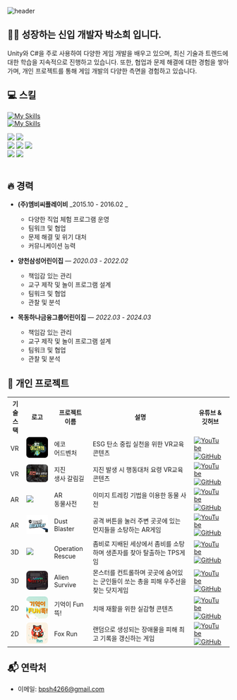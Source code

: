 ![header](https://capsule-render.vercel.app/api?type=waving&color=FAD0C9&height=300&section=header&text=SoHee's%20GitHub&fontSize=90&fontColor=000000&animation=fadeIn&textAlign=center&lineHeight=70)

 <h2>🧑‍💻 성장하는 신입 개발자 박소희 입니다.</h2>
Unity와 C#을 주로 사용하여 다양한 게임 개발을 배우고 있으며, 최신 기술과 트렌드에 대한 학습을 지속적으로 진행하고 있습니다. 또한, 협업과 문제 해결에 대한 경험을 쌓아가며, 개인 프로젝트를 통해 게임 개발의 다양한 측면을 경험하고 있습니다.
<br>

## 💻 스킬
  [![My Skills](https://skillicons.dev/icons?i=visualstudio,ps,pr&theme=light)](https://skillicons.dev)
  <br>
  [![My Skills](https://skillicons.dev/icons?i=unity,unreal&theme=light)](https://skillicons.dev)
  
<div>
  <img src="https://img.shields.io/badge/c-A8B9CC?style=for-the-badge&logo=c&logoColor=white">
  <img src="https://img.shields.io/badge/c++-00599C?style=for-the-badge&logo=c%2B%2B&logoColor=white">
</div>
<div>
  <img src="https://img.shields.io/badge/Photon-004480?style=for-the-badge&logo=Photon&logoColor=white">
  <img src="https://img.shields.io/badge/JavaScript-F7DF1E?style=for-the-badge&logo=JavaScript&logoColor=white">
  <img src="https://img.shields.io/badge/jquery-0769AD?style=for-the-badge&logo=jqueryt&logoColor=white">
</div>
<div>
   <img src="https://img.shields.io/badge/Notion-000000?style=for-the-badge&logo=Notion&logoColor=white">
   <img src="https://img.shields.io/badge/github-181717?style=for-the-badge&logo=github&logoColor=white">
</div>

<br>

## 🔥 경력
- **(주)엠비씨플레이비**
  _2015.10 - 2016.02 _  
  - 다양한 직업 체험 프로그램 운영
  - 팀워크 및 협업
  - 문제 해결 및 위기 대처
  - 커뮤니케이션 능력

  
- **양천삼성어린이집** — 
  _2020.03 - 2022.02_  
  - 책임감 있는 관리
  - 교구 제작 및 놀이 프로그램 설계
  - 팀워크 및 협업
  - 관찰 및 분석
 
      
- **목동하나금융그룹어린이집** — 
  _2022.03 - 2024.03_  
  - 책임감 있는 관리
  - 교구 제작 및 놀이 프로그램 설계
  - 팀워크 및 협업
  - 관찰 및 분석
  


## 📁 개인 프로젝트
<table>
  <tr>
    <th>기술<br>스택</th>
    <th>로고</th>
    <th>프로젝트<br>이름</th>
    <th>설명</th>
    <th>유튜브 &<br> 깃허브</th>
  </tr>
<tr>
    <td>VR</td>
    <td><img src="https://github.com/SoheePak/ESG/blob/main/ecologo.png" width="100"></td>
    <td>에코<br>어드벤처</td>
    <td> ESG 탄소 중립 실천을 위한 VR교육 콘텐츠</td>
    <td>
      <a href="https://www.youtube.com/watch?v=GoOw79FUuCo">
        <img src="https://img.shields.io/badge/-YouTube-FF0000?logo=youtube&logoColor=white" alt="YouTube" style="vertical-align: middle; width: 80px; height: 20px; margin-right: 10px;">
      </a>
      <br>
      <a href="https://github.com/SoheePak/ESG">
        <img src="https://img.shields.io/badge/github-181717?style=for-the-badge&logo=github&logoColor=white" alt="GitHub" style="vertical-align: middle; width: 80px; height: 20px;">
      </a>
    </td>
  </tr>
  
  <tr>
    <td>VR</td>
    <td><img src="https://github.com/SoheePak/Earthquake/blob/main/earth.png" width="100"></td>
    <td>지진<br>생사 갈림길</td>
    <td>지진 발생 시 행동대처 요령 VR교육 콘텐츠</td>
    <td>
      <a href="https://www.youtube.com/watch?v=_acOGHCmlWU">
        <img src="https://img.shields.io/badge/-YouTube-FF0000?logo=youtube&logoColor=white" alt="YouTube" style="vertical-align: middle; width: 80px; height: 20px; margin-right: 10px;">
      </a>
      <br>
      <a href="https://github.com/SoheePak/Earthquake/blob/main/earth.png">
        <img src="https://img.shields.io/badge/github-181717?style=for-the-badge&logo=github&logoColor=white" alt="GitHub" style="vertical-align: middle; width: 80px; height: 20px;">
      </a>
    </td>
  </tr>
  
  <tr>
    <td>AR</td>
    <td><img src="https://github.com/SoheePak/-AR-animal/blob/main/AR_animal/Assets/animal%20logo.png" width="100"></td>
    <td>AR<br>동물사전</td>
    <td>이미지 트레킹 기법을 이용한 동물 사전</td>
    <td>
      <a href="https://www.youtube.com/watch?v=NiqtWGXmdVA">
        <img src="https://img.shields.io/badge/-YouTube-FF0000?logo=youtube&logoColor=white" alt="YouTube" style="vertical-align: middle; width: 80px; height: 20px; margin-right: 10px;">
      </a>
      <br>
      <a href="https://github.com/SoheePak/-AR-animal">
        <img src="https://img.shields.io/badge/github-181717?style=for-the-badge&logo=github&logoColor=white" alt="GitHub" style="vertical-align: middle; width: 80px; height: 20px;">
      </a>
    </td>
  </tr>
  
  <tr>
    <td>AR</td>
    <td><img src="https://github.com/SoheePak/Dust-Blaster/blob/main/Image/dust%20logo.png" width="100"></td>
    <td>Dust<br>Blaster</td>
    <td>공격 버튼을 눌러 주변 곳곳에 있는 먼지들을 소탕하는 AR게임</td>
    <td>
      <a href="https://www.youtube.com/watch?v=wgKJ1M4IUeE">
        <img src="https://img.shields.io/badge/-YouTube-FF0000?logo=youtube&logoColor=white" alt="YouTube" style="vertical-align: middle; width: 80px; height: 20px; margin-right: 10px;">
      </a>
      <br>
      <a href="https://github.com/SoheePak/Dust-Blaster">
        <img src="https://img.shields.io/badge/github-181717?style=for-the-badge&logo=github&logoColor=white" alt="GitHub" style="vertical-align: middle; width: 80px; height: 20px;">
      </a>
    </td>
  </tr>

  
<tr>
    <td>3D</td>
    <td><img src="https://github.com/SoheePak/zombie/blob/main/zombie.png" width="100"></td>
    <td>Operation<br>Rescue</td>
    <td>좀비로 지배된 세상에서 좀비를 소탕하며 생존자를 찾아 탈출하는 TPS게임</td>
    <td>
      <a href="https://youtu.be/14XM413bXac?si=8VTscCoQn2yqtcBE
![image](https://github.com/user-attachments/assets/e099e0af-395a-4a81-b666-f8ab641a4096)
">
        <img src="https://img.shields.io/badge/-YouTube-FF0000?logo=youtube&logoColor=white" alt="YouTube" style="vertical-align: middle; width: 80px; height: 20px; margin-right: 10px;">
      </a>
      <br>
      <a href="https://github.com/SoheePak/zombie">
        <img src="https://img.shields.io/badge/github-181717?style=for-the-badge&logo=github&logoColor=white" alt="GitHub" style="vertical-align: middle; width: 80px; height: 20px;">
      </a>
    </td>
  </tr>

  
  
   <tr>
    <td>3D</td>
    <td><img src="https://github.com/SoheePak/Alien-Survive/blob/main/Assets/Textures/AlienSurvive.png" width="100"></td>
    <td>Alien Survive</td>
    <td>몬스터를 컨트롤하며 곳곳에 숨어있는 군인들이 쏘는 총을 피해 우주선을 찾는 닷지게임</td>
    <td>
      <a href="https://www.youtube.com/watch?v=OVKHDBRUK1k">
        <img src="https://img.shields.io/badge/-YouTube-FF0000?logo=youtube&logoColor=white" alt="YouTube" style="vertical-align: middle; width: 80px; height: 20px; margin-right: 10px;">
      </a>
      <br>
      <a href="https://github.com/SoheePak/Alien-Survive">
        <img src="https://img.shields.io/badge/github-181717?style=for-the-badge&logo=github&logoColor=white" alt="GitHub" style="vertical-align: middle; width: 80px; height: 20px;">
      </a>
    </td>
  </tr>
  
 <tr>
    <td>2D</td>
    <td><img src="https://github.com/SoheePak/ICT/blob/main/logo.jpg"width="100"></td>
    <td>기억이 Fun뜩!</td>
    <td>치매 재활을 위한 실감형 콘텐츠</td>
    <td>
      <a href="https://www.youtube.com/watch?v=g8BHbwyGVVc">
        <img src="https://img.shields.io/badge/-YouTube-FF0000?logo=youtube&logoColor=white" alt="YouTube" style="vertical-align: middle; width: 80px; height: 20px; margin-right: 10px;">
      </a>
      <br>
      <a href="https://github.com/SoheePak/ICT">
        <img src="https://img.shields.io/badge/github-181717?style=for-the-badge&logo=github&logoColor=white" alt="GitHub" style="vertical-align: middle; width: 80px; height: 20px;">
      </a>
    </td>
  </tr>

 
  <tr>
    <td>2D</td>
    <td><img src="https://github.com/SoheePak/Fox-Run/blob/main/FoxRun.png" width="100"></td>
    <td>Fox Run</td>
    <td>랜덤으로 생성되는 장애물을 피해 최고 기록을 갱신하는 게임</td>
    <td>
      <a href="https://www.youtube.com/watch?v=l-FfQ7vgngI">
        <img src="https://img.shields.io/badge/-YouTube-FF0000?logo=youtube&logoColor=white" alt="YouTube" style="vertical-align: middle; width: 80px; height: 20px; margin-right: 10px;">
      </a>
      <br>
      <a href="https://github.com/SoheePak/Fox-Run">
        <img src="https://img.shields.io/badge/github-181717?style=for-the-badge&logo=github&logoColor=white" alt="GitHub" style="vertical-align: middle; width: 80px; height: 20px;">
      </a>
    </td>
  </tr>

</table>






## 📬 연락처
- 이메일: bpsh4266@gmail.com

